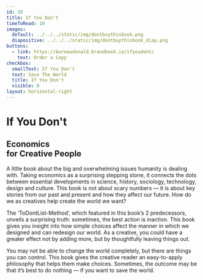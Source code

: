 ```yaml
---
id: 10
title: If You Don't
timeToRead: 10
images:
  default: ../../../static/img/dontbuythisbook.png
  diapositive: ../../../static/img/dontbuythisbook_diap.png
buttons:
  - link: https://bureaudonald.brandbook.io/ifyoudont/
    text: Order a Copy
checkbox:
  smallText: If You Don't
  text: Save The World
  title: If You Don't
  visible: 0
layout: horizontal-right
---
```


# If You Don't

## Economics<br/>for Creative People

A little book about the big and overwhelming issues humanity is dealing with. Taking economics as a surprising stepping stone, it connects the dots between essential developments in science, history, sociology, technology, design and culture. This book is not about scary numbers — it is about key stories from our past and present and how they affect our future. How do we as creatives help create the world we want?

The ‘ToDontList-Method’, which featured in this book’s 2 predecessors, unveils a surprising truth: sometimes, the best action is inaction. This book gives you insight into how simple choices affect the manner in which we designed and can redesign our world. As a creative, you could have a greater effect not by adding more, but by thoughtfully leaving things out.

You may not be able to change the world completely, but there are things you can control. This book gives the creative reader an easy-to-apply philosophy that helps them make choices. Sometimes, the outcome may be that it’s best to do nothing — if you want to save the world.
